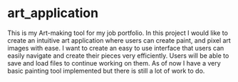 # art_application
This is my Art-making tool for my job portfolio. In this project I would like to create an intuitive art application where users can create paint, and pixel art images with ease. I want to create an easy to use interface that users can easily navigate and create their pieces very efficiently. Users will be able to save and load files to continue working on them. As of now I have a very basic painting tool implemented but there is still a lot of work to do.
